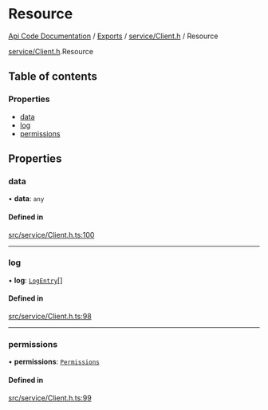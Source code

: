# Resource
 
[Api Code Documentation](../README.md) / [Exports](../modules.md) / [service/Client.h](../modules/service_Client_h.md) / Resource

[service/Client.h](../modules/service_Client_h.md).Resource

## Table of contents

### Properties

- [data](service_Client_h.Resource.md#data)
- [log](service_Client_h.Resource.md#log)
- [permissions](service_Client_h.Resource.md#permissions)

## Properties

### data

• **data**: `any`

#### Defined in

[src/service/Client.h.ts:100](https://github.com/openkfw/TruBudget/blob/4d7fd4be/api/src/service/Client.h.ts#L100)

___

### log

• **log**: [`LogEntry`](service_Client_h.LogEntry.md)[]

#### Defined in

[src/service/Client.h.ts:98](https://github.com/openkfw/TruBudget/blob/4d7fd4be/api/src/service/Client.h.ts#L98)

___

### permissions

• **permissions**: [`Permissions`](../modules/authz_types.md#permissions)

#### Defined in

[src/service/Client.h.ts:99](https://github.com/openkfw/TruBudget/blob/4d7fd4be/api/src/service/Client.h.ts#L99)

